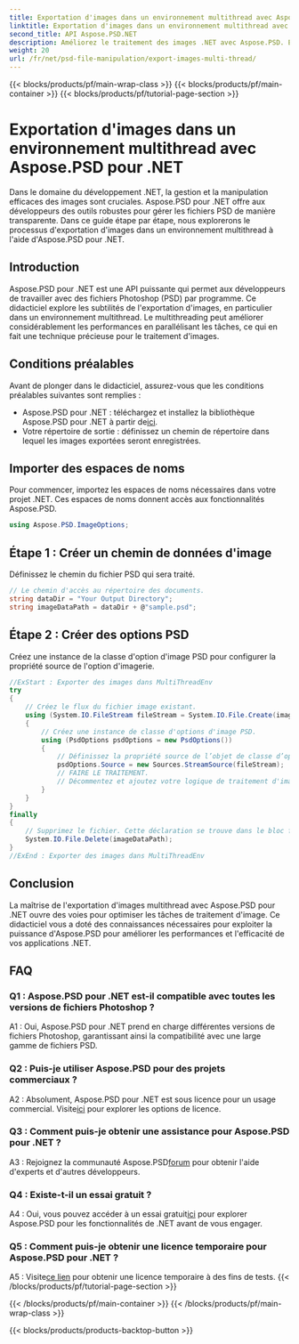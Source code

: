 ```yaml
---
title: Exportation d'images dans un environnement multithread avec Aspose.PSD pour .NET
linktitle: Exportation d'images dans un environnement multithread avec Aspose.PSD pour .NET
second_title: API Aspose.PSD.NET
description: Améliorez le traitement des images .NET avec Aspose.PSD. Exportez des images dans un environnement multithread. Améliorez les performances et l’efficacité sans effort.
weight: 20
url: /fr/net/psd-file-manipulation/export-images-multi-thread/
---
```


{{< blocks/products/pf/main-wrap-class >}}
{{< blocks/products/pf/main-container >}}
{{< blocks/products/pf/tutorial-page-section >}}

# Exportation d'images dans un environnement multithread avec Aspose.PSD pour .NET

Dans le domaine du développement .NET, la gestion et la manipulation efficaces des images sont cruciales. Aspose.PSD pour .NET offre aux développeurs des outils robustes pour gérer les fichiers PSD de manière transparente. Dans ce guide étape par étape, nous explorerons le processus d'exportation d'images dans un environnement multithread à l'aide d'Aspose.PSD pour .NET.
## Introduction
Aspose.PSD pour .NET est une API puissante qui permet aux développeurs de travailler avec des fichiers Photoshop (PSD) par programme. Ce didacticiel explore les subtilités de l'exportation d'images, en particulier dans un environnement multithread. Le multithreading peut améliorer considérablement les performances en parallélisant les tâches, ce qui en fait une technique précieuse pour le traitement d'images.
## Conditions préalables
Avant de plonger dans le didacticiel, assurez-vous que les conditions préalables suivantes sont remplies :
-  Aspose.PSD pour .NET : téléchargez et installez la bibliothèque Aspose.PSD pour .NET à partir de[ici](https://releases.aspose.com/psd/net/).
- Votre répertoire de sortie : définissez un chemin de répertoire dans lequel les images exportées seront enregistrées.
## Importer des espaces de noms
Pour commencer, importez les espaces de noms nécessaires dans votre projet .NET. Ces espaces de noms donnent accès aux fonctionnalités Aspose.PSD.
```csharp
using Aspose.PSD.ImageOptions;

```
## Étape 1 : Créer un chemin de données d'image
Définissez le chemin du fichier PSD qui sera traité.
```csharp
// Le chemin d'accès au répertoire des documents.
string dataDir = "Your Output Directory";
string imageDataPath = dataDir + @"sample.psd";
```
## Étape 2 : Créer des options PSD
Créez une instance de la classe d'option d'image PSD pour configurer la propriété source de l'option d'imagerie.
```csharp
//ExStart : Exporter des images dans MultiThreadEnv
try
{
    // Créez le flux du fichier image existant.
    using (System.IO.FileStream fileStream = System.IO.File.Create(imageDataPath))
    {
        // Créez une instance de classe d'options d'image PSD.
        using (PsdOptions psdOptions = new PsdOptions())
        {
            // Définissez la propriété source de l’objet de classe d’option d’imagerie.
            psdOptions.Source = new Sources.StreamSource(fileStream);
            // FAIRE LE TRAITEMENT.
            // Décommentez et ajoutez votre logique de traitement d'image ici.
        }
    }
}
finally
{
    // Supprimez le fichier. Cette déclaration se trouve dans le bloc final pour garantir une élimination appropriée des ressources.
    System.IO.File.Delete(imageDataPath);
}
//ExEnd : Exporter des images dans MultiThreadEnv
```
## Conclusion
La maîtrise de l'exportation d'images multithread avec Aspose.PSD pour .NET ouvre des voies pour optimiser les tâches de traitement d'image. Ce didacticiel vous a doté des connaissances nécessaires pour exploiter la puissance d'Aspose.PSD pour améliorer les performances et l'efficacité de vos applications .NET.

## FAQ

### Q1 : Aspose.PSD pour .NET est-il compatible avec toutes les versions de fichiers Photoshop ?

A1 : Oui, Aspose.PSD pour .NET prend en charge différentes versions de fichiers Photoshop, garantissant ainsi la compatibilité avec une large gamme de fichiers PSD.

### Q2 : Puis-je utiliser Aspose.PSD pour des projets commerciaux ?

 A2 : Absolument, Aspose.PSD pour .NET est sous licence pour un usage commercial. Visite[ici](https://purchase.aspose.com/buy) pour explorer les options de licence.

### Q3 : Comment puis-je obtenir une assistance pour Aspose.PSD pour .NET ?

 A3 : Rejoignez la communauté Aspose.PSD[forum](https://forum.aspose.com/c/psd/34) pour obtenir l'aide d'experts et d'autres développeurs.

### Q4 : Existe-t-il un essai gratuit ?

 A4 : Oui, vous pouvez accéder à un essai gratuit[ici](https://releases.aspose.com/) pour explorer Aspose.PSD pour les fonctionnalités de .NET avant de vous engager.

### Q5 : Comment puis-je obtenir une licence temporaire pour Aspose.PSD pour .NET ?

 A5 : Visite[ce lien](https://purchase.aspose.com/temporary-license/) pour obtenir une licence temporaire à des fins de tests.
{{< /blocks/products/pf/tutorial-page-section >}}

{{< /blocks/products/pf/main-container >}}
{{< /blocks/products/pf/main-wrap-class >}}

{{< blocks/products/products-backtop-button >}}
